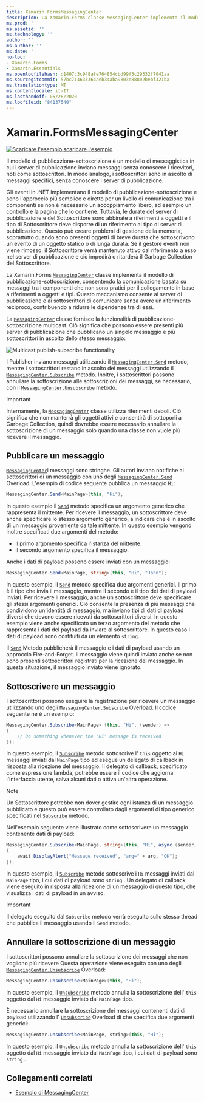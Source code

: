 ```yaml
---
title: Xamarin.FormsMessagingCenter
description: La Xamarin.Forms classe MessagingCenter implementa il modello di pubblicazione-sottoscrizione, consentendo la comunicazione basata su messaggi tra i componenti che non sono pratici per il collegamento per riferimento a oggetti e tipi.
ms.prod: ''
ms.assetid: ''
ms.technology: ''
author: ''
ms.author: ''
ms.date: ''
no-loc:
- Xamarin.Forms
- Xamarin.Essentials
ms.openlocfilehash: d1407c3c948afe764854cbd99f5c29332f7041aa
ms.sourcegitcommit: 57bc714633364aeb34aba9803e88802bebf321ba
ms.translationtype: MT
ms.contentlocale: it-IT
ms.lasthandoff: 05/28/2020
ms.locfileid: "84137540"
---
```

# <a name="xamarinforms-messagingcenter"></a>Xamarin.FormsMessagingCenter

[![Scaricare ](~/media/shared/download.png) l'esempio scaricare l'esempio](https://docs.microsoft.com/samples/xamarin/xamarin-forms-samples/usingmessagingcenter)

Il modello di pubblicazione-sottoscrizione è un modello di messaggistica in cui i server di pubblicazione inviano messaggi senza conoscere i ricevitori, noti come sottoscrittori. In modo analogo, i sottoscrittori sono in ascolto di messaggi specifici, senza conoscere i server di pubblicazione.

Gli eventi in .NET implementano il modello di pubblicazione-sottoscrizione e sono l'approccio più semplice e diretto per un livello di comunicazione tra i componenti se non è necessario un accoppiamento libero, ad esempio un controllo e la pagina che lo contiene. Tuttavia, le durate del server di pubblicazione e del Sottoscrittore sono abbinate a riferimenti a oggetti e il tipo di Sottoscrittore deve disporre di un riferimento al tipo di server di pubblicazione. Questo può creare problemi di gestione della memoria, soprattutto quando sono presenti oggetti di breve durata che sottoscrivono un evento di un oggetto statico o di lunga durata. Se il gestore eventi non viene rimosso, il Sottoscrittore verrà mantenuto attivo dal riferimento a esso nel server di pubblicazione e ciò impedirà o ritarderà il Garbage Collection del Sottoscrittore.

La Xamarin.Forms [`MessagingCenter`](xref:Xamarin.Forms.MessagingCenter) classe implementa il modello di pubblicazione-sottoscrizione, consentendo la comunicazione basata su messaggi tra i componenti che non sono pratici per il collegamento in base a riferimenti a oggetti e tipi. Questo meccanismo consente ai server di pubblicazione e ai sottoscrittori di comunicare senza avere un riferimento reciproco, contribuendo a ridurre le dipendenze tra di essi.

La [`MessagingCenter`](xref:Xamarin.Forms.MessagingCenter) classe fornisce la funzionalità di pubblicazione-sottoscrizione multicast. Ciò significa che possono essere presenti più server di pubblicazione che pubblicano un singolo messaggio e più sottoscrittori in ascolto dello stesso messaggio:

![](messaging-center-images/messaging-center.png "Multicast publish-subscribe functionality")

I Publisher inviano messaggi utilizzando il [`MessagingCenter.Send`](xref:Xamarin.Forms.MessagingCenter.Send*) metodo, mentre i sottoscrittori restano in ascolto dei messaggi utilizzando il [`MessagingCenter.Subscribe`](xref:Xamarin.Forms.MessagingCenter.Subscribe*) metodo. Inoltre, i sottoscrittori possono annullare la sottoscrizione alle sottoscrizioni dei messaggi, se necessario, con il [`MessagingCenter.Unsubscribe`](xref:Xamarin.Forms.MessagingCenter.Unsubscribe*) metodo.

> [!IMPORTANT]
> Internamente, la [`MessagingCenter`](xref:Xamarin.Forms.MessagingCenter) classe utilizza riferimenti deboli. Ciò significa che non manterrà gli oggetti attivi e consentirà di sottoporli a Garbage Collection, quindi dovrebbe essere necessario annullare la sottoscrizione di un messaggio solo quando una classe non vuole più ricevere il messaggio.

## <a name="publish-a-message"></a>Pubblicare un messaggio

[`MessagingCenter`](xref:Xamarin.Forms.MessagingCenter)i messaggi sono stringhe. Gli autori inviano notifiche ai sottoscrittori di un messaggio con uno degli [`MessagingCenter.Send`](xref:Xamarin.Forms.MessagingCenter.Send*) Overload. L'esempio di codice seguente pubblica un messaggio `Hi`:

```csharp
MessagingCenter.Send<MainPage>(this, "Hi");
```

In questo esempio il [`Send`](xref:Xamarin.Forms.MessagingCenter.Send*) metodo specifica un argomento generico che rappresenta il mittente. Per ricevere il messaggio, un sottoscrittore deve anche specificare lo stesso argomento generico, a indicare che è in ascolto di un messaggio proveniente da tale mittente. In questo esempio vengono inoltre specificati due argomenti del metodo:

- Il primo argomento specifica l'istanza del mittente.
- Il secondo argomento specifica il messaggio.

Anche i dati di payload possono essere inviati con un messaggio:

```csharp
MessagingCenter.Send<MainPage, string>(this, "Hi", "John");
```

In questo esempio, il [`Send`](xref:Xamarin.Forms.MessagingCenter.Send*) metodo specifica due argomenti generici. Il primo è il tipo che invia il messaggio, mentre il secondo è il tipo dei dati di payload inviati. Per ricevere il messaggio, anche un sottoscrittore deve specificare gli stessi argomenti generici. Ciò consente la presenza di più messaggi che condividono un'identità di messaggio, ma inviano tipi di dati di payload diversi che devono essere ricevuti da sottoscrittori diversi. In questo esempio viene anche specificato un terzo argomento del metodo che rappresenta i dati del payload da inviare al sottoscrittore. In questo caso i dati di payload sono costituiti da un elemento `string`.

Il [`Send`](xref:Xamarin.Forms.MessagingCenter.Send*) Metodo pubblicherà il messaggio e i dati di payload usando un approccio Fire-and-Forget. Il messaggio viene quindi inviato anche se non sono presenti sottoscrittori registrati per la ricezione del messaggio. In questa situazione, il messaggio inviato viene ignorato.

## <a name="subscribe-to-a-message"></a>Sottoscrivere un messaggio

I sottoscrittori possono eseguire la registrazione per ricevere un messaggio utilizzando uno degli [`MessagingCenter.Subscribe`](xref:Xamarin.Forms.MessagingCenter.Subscribe*) Overload. Il codice seguente ne è un esempio:

```csharp
MessagingCenter.Subscribe<MainPage> (this, "Hi", (sender) =>
{
    // Do something whenever the "Hi" message is received
});
```

In questo esempio, il [`Subscribe`](xref:Xamarin.Forms.MessagingCenter.Subscribe*) metodo sottoscrive l' `this` oggetto ai `Hi` messaggi inviati dal `MainPage` tipo ed esegue un delegato di callback in risposta alla ricezione del messaggio. Il delegato di callback, specificato come espressione lambda, potrebbe essere il codice che aggiorna l'interfaccia utente, salva alcuni dati o attiva un'altra operazione.

> [!NOTE]
> Un Sottoscrittore potrebbe non dover gestire ogni istanza di un messaggio pubblicato e questo può essere controllato dagli argomenti di tipo generico specificati nel [`Subscribe`](xref:Xamarin.Forms.MessagingCenter.Subscribe*) metodo.

Nell'esempio seguente viene illustrato come sottoscrivere un messaggio contenente dati di payload:

```csharp
MessagingCenter.Subscribe<MainPage, string>(this, "Hi", async (sender, arg) =>
{
    await DisplayAlert("Message received", "arg=" + arg, "OK");
});
```

In questo esempio, il [`Subscribe`](xref:Xamarin.Forms.MessagingCenter.Subscribe*) metodo sottoscrive i `Hi` messaggi inviati dal `MainPage` tipo, i cui dati di payload sono `string` . Un delegato di callback viene eseguito in risposta alla ricezione di un messaggio di questo tipo, che visualizza i dati di payload in un avviso.

> [!IMPORTANT]
> Il delegato eseguito dal `Subscribe` metodo verrà eseguito sullo stesso thread che pubblica il messaggio usando il `Send` metodo.

## <a name="unsubscribe-from-a-message"></a>Annullare la sottoscrizione di un messaggio

I sottoscrittori possono annullare la sottoscrizione dei messaggi che non vogliono più ricevere Questa operazione viene eseguita con uno degli [`MessagingCenter.Unsubscribe`](xref:Xamarin.Forms.MessagingCenter.Unsubscribe*) Overload:

```csharp
MessagingCenter.Unsubscribe<MainPage>(this, "Hi");
```

In questo esempio, il [`Unsubscribe`](xref:Xamarin.Forms.MessagingCenter.Unsubscribe*) metodo annulla la sottoscrizione dell' `this` oggetto dal `Hi` messaggio inviato dal `MainPage` tipo.

È necessario annullare la sottoscrizione dei messaggi contenenti dati di payload utilizzando l' [`Unsubscribe`](xref:Xamarin.Forms.MessagingCenter.Unsubscribe*) Overload di che specifica due argomenti generici:

```csharp
MessagingCenter.Unsubscribe<MainPage, string>(this, "Hi");
```

In questo esempio, il [`Unsubscribe`](xref:Xamarin.Forms.MessagingCenter.Unsubscribe*) metodo annulla la sottoscrizione dell' `this` oggetto dal `Hi` messaggio inviato dal `MainPage` tipo, i cui dati di payload sono `string` .

## <a name="related-links"></a>Collegamenti correlati

- [Esempio di MessagingCenter](https://docs.microsoft.com/samples/xamarin/xamarin-forms-samples/usingmessagingcenter)
